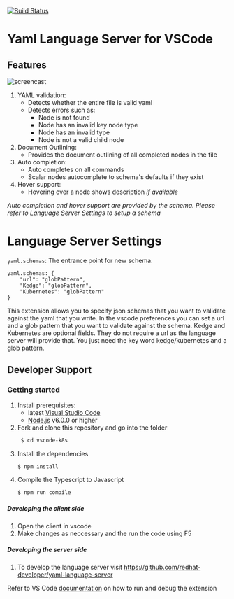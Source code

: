 [![Build Status](https://travis-ci.org/redhat-developer/yaml-language-server.svg?branch=master)](https://travis-ci.org/redhat-developer/vscode-k8s)

# Yaml Language Server for VSCode

## Features 
![screencast](https://github.com/redhat-developer/vscode-k8s/blob/master/images/demo.gif)

1. YAML validation:
    * Detects whether the entire file is valid yaml
    * Detects errors such as:
        * Node is not found   
        * Node has an invalid key node type
        * Node has an invalid type
        * Node is not a valid child node
2. Document Outlining:
    * Provides the document outlining of all completed nodes in the file
3. Auto completion:
    * Auto completes on all commands
    * Scalar nodes autocomplete to schema's defaults if they exist
4. Hover support:
    * Hovering over a node shows description *if available*

*Auto completion and hover support are provided by the schema. Please refer to Language Server Settings to setup a schema*

# Language Server Settings
`yaml.schemas`: The entrance point for new schema.
```
yaml.schemas: {
    "url": "globPattern",
    "Kedge": "globPattern",
    "Kubernetes": "globPattern"
}
```

This extension allows you to specify json schemas that you want to validate against the yaml that you write. In the vscode preferences you can set a url and a glob pattern that you want to validate against the schema. Kedge and Kubernetes are optional fields. They do not require a url as the language server will provide that. You just need the key word kedge/kubernetes and a glob pattern.

## Developer Support

### Getting started
1. Install prerequisites:
   * latest [Visual Studio Code](https://code.visualstudio.com/)
   * [Node.js](https://nodejs.org/) v6.0.0 or higher
2. Fork and clone this repository and go into the folder
    ```bash
     $ cd vscode-k8s
    ```
3. Install the dependencies
    ```bash
	$ npm install
	```
4. Compile the Typescript to Javascript
    ```bash
	$ npm run compile
	```

##### Developing the client side
1. Open the client in vscode
2. Make changes as neccessary and the run the code using F5

##### Developing the server side
1. To develop the language server visit https://github.com/redhat-developer/yaml-language-server

Refer to VS Code [documentation](https://code.visualstudio.com/docs/extensions/debugging-extensions) on how to run and debug the extension